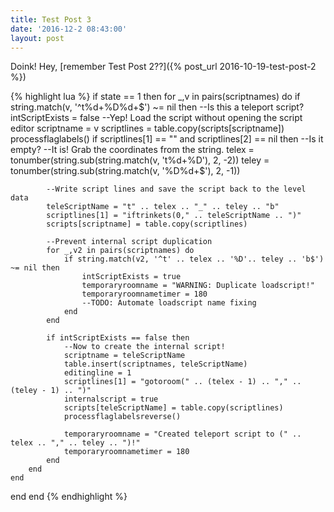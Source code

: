 ```yaml
---
title: Test Post 3
date: '2016-12-2 08:43:00'
layout: post
---
```

Doink!
Hey, [remember Test Post 2??]({% post_url 2016-10-19-test-post-2 %})

{% highlight lua %}
if state == 1 then for _,v in pairs(scriptnames) do
	if string.match(v, '^t%d+%D%d+$') ~= nil then --Is this a teleport script?
		intScriptExists = false
		--Yep! Load the script without opening the script editor
		scriptname = v
		scriptlines = table.copy(scripts[scriptname])
		processflaglabels()
		if scriptlines[1] == "" and scriptlines[2] == nil then --Is it empty?
			--It is! Grab the coordinates from the string.
			telex = tonumber(string.sub(string.match(v, 't%d+%D'), 2, -2))
			teley = tonumber(string.sub(string.match(v, '%D%d+$'), 2, -1))

			--Write script lines and save the script back to the level data
			teleScriptName = "t" .. telex .. "_" .. teley .. "b"
			scriptlines[1] = "iftrinkets(0," .. teleScriptName .. ")"
			scripts[scriptname] = table.copy(scriptlines)

			--Prevent internal script duplication
			for _,v2 in pairs(scriptnames) do
				if string.match(v2, '^t' .. telex .. '%D'.. teley .. 'b$') ~= nil then
					intScriptExists = true
					temporaryroomname = "WARNING: Duplicate loadscript!"
					temporaryroomnametimer = 180
					--TODO: Automate loadscript name fixing
				end
			end

			if intScriptExists == false then
				--Now to create the internal script!
				scriptname = teleScriptName
				table.insert(scriptnames, teleScriptName)
				editingline = 1
				scriptlines[1] = "gotoroom(" .. (telex - 1) .. "," .. (teley - 1) .. ")"
				internalscript = true
				scripts[teleScriptName] = table.copy(scriptlines)
				processflaglabelsreverse()

				temporaryroomname = "Created teleport script to (" .. telex .. "," .. teley .. ")!"
				temporaryroomnametimer = 180
			end
		end
	end
end end
{% endhighlight %}